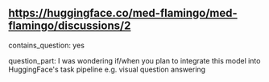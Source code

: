 ## https://huggingface.co/med-flamingo/med-flamingo/discussions/2

contains_question: yes

question_part: I was wondering if/when you plan to integrate this model into HuggingFace's task pipeline e.g. visual question answering